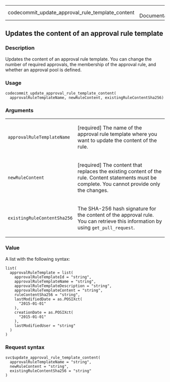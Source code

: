 <table style="width: 100%;">
<tbody>
<tr class="odd">
<td>codecommit_update_approval_rule_template_content</td>
<td style="text-align: right;">R Documentation</td>
</tr>
</tbody>
</table>

## Updates the content of an approval rule template

### Description

Updates the content of an approval rule template. You can change the
number of required approvals, the membership of the approval rule, and
whether an approval pool is defined.

### Usage

    codecommit_update_approval_rule_template_content(
      approvalRuleTemplateName, newRuleContent, existingRuleContentSha256)

### Arguments

<table>
<colgroup>
<col style="width: 35%" />
<col style="width: 65%" />
</colgroup>
<tbody>
<tr class="odd">
<td><code
id="codecommit_update_approval_rule_template_content_:_approvalRuleTemplateName">approvalRuleTemplateName</code></td>
<td><p>[required] The name of the approval rule template where you want
to update the content of the rule.</p></td>
</tr>
<tr class="even">
<td><code
id="codecommit_update_approval_rule_template_content_:_newRuleContent">newRuleContent</code></td>
<td><p>[required] The content that replaces the existing content of the
rule. Content statements must be complete. You cannot provide only the
changes.</p></td>
</tr>
<tr class="odd">
<td><code
id="codecommit_update_approval_rule_template_content_:_existingRuleContentSha256">existingRuleContentSha256</code></td>
<td><p>The SHA-256 hash signature for the content of the approval rule.
You can retrieve this information by using
<code>get_pull_request</code>.</p></td>
</tr>
</tbody>
</table>

### Value

A list with the following syntax:

    list(
      approvalRuleTemplate = list(
        approvalRuleTemplateId = "string",
        approvalRuleTemplateName = "string",
        approvalRuleTemplateDescription = "string",
        approvalRuleTemplateContent = "string",
        ruleContentSha256 = "string",
        lastModifiedDate = as.POSIXct(
          "2015-01-01"
        ),
        creationDate = as.POSIXct(
          "2015-01-01"
        ),
        lastModifiedUser = "string"
      )
    )

### Request syntax

    svc$update_approval_rule_template_content(
      approvalRuleTemplateName = "string",
      newRuleContent = "string",
      existingRuleContentSha256 = "string"
    )
